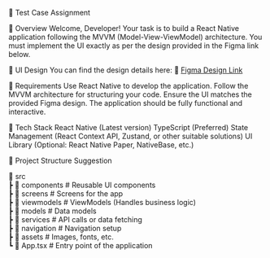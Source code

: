 📌 Test Case Assignment

📝 Overview
Welcome, Developer! Your task is to build a React Native application following the MVVM (Model-View-ViewModel) architecture. You must implement the UI exactly as per the design provided in the Figma link below.

🎨 UI Design
You can find the design details here:
🔗 [Figma Design Link](https://www.figma.com/design/cgVIqp2XsmuSyfixyux3Sr/Test-Case)

📌 Requirements
Use React Native to develop the application.
Follow the MVVM architecture for structuring your code.
Ensure the UI matches the provided Figma design.
The application should be fully functional and interactive.

🔧 Tech Stack
React Native (Latest version)
TypeScript (Preferred)
State Management (React Context API, Zustand, or other suitable solutions)
UI Library (Optional: React Native Paper, NativeBase, etc.)

📂 Project Structure Suggestion

📂 src  
 ┣ 📂 components # Reusable UI components  
 ┣ 📂 screens # Screens for the app  
 ┣ 📂 viewmodels # ViewModels (Handles business logic)  
 ┣ 📂 models # Data models  
 ┣ 📂 services # API calls or data fetching  
 ┣ 📂 navigation # Navigation setup  
 ┣ 📂 assets # Images, fonts, etc.  
 ┗ 📜 App.tsx # Entry point of the application

